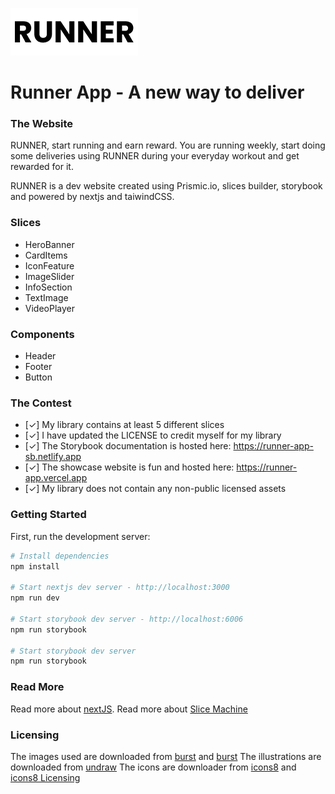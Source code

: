 ![alt text][logo]

[logo]: https://github.com/cghisi/Runner/blob/main/public/RUNNER_app.png "RUNNER App"

# Runner App - A new way to deliver

### The Website

RUNNER, start running and earn reward. You are running weekly, start doing some deliveries using RUNNER during your everyday workout and get rewarded for it.

RUNNER is a dev website created using Prismic.io, slices builder, storybook and powered by nextjs and taiwindCSS.

### Slices

- HeroBanner
- CardItems
- IconFeature
- ImageSlider
- InfoSection
- TextImage
- VideoPlayer

### Components

- Header
- Footer
- Button

### The Contest

- [✓] My library contains at least 5 different slices
- [✓] I have updated the LICENSE to credit myself for my library
- [✓] The Storybook documentation is hosted here: https://runner-app-sb.netlify.app
- [✓] The showcase website is fun and hosted here: https://runner-app.vercel.app
- [✓] My library does not contain any non-public licensed assets

### Getting Started

First, run the development server:

```bash
# Install dependencies
npm install

# Start nextjs dev server - http://localhost:3000
npm run dev

# Start storybook dev server - http://localhost:6006
npm run storybook

# Start storybook dev server
npm run storybook
```

### Read More

Read more about [nextJS](https://nextjs.org/). Read more about [Slice Machine](https://www.slicemachine.dev/)

### Licensing

The images used are downloaded from [burst](https://burst.shopify.com/) and [burst](https://unsplash.com/)
The illustrations are downloaded from [undraw](https://undraw.co/)
The icons are downloader from [icons8](https://icons8.com/) and [icons8 Licensing](https://icons8.github.io/icons8-docs/web-app/licensing/)
